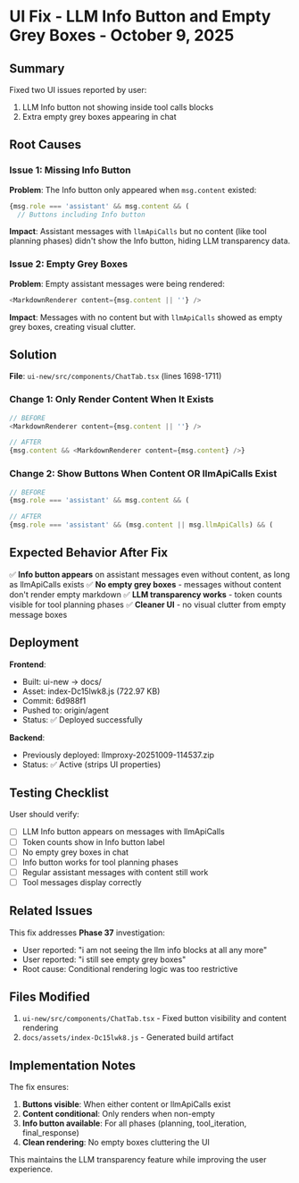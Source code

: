 # UI Fix - LLM Info Button and Empty Grey Boxes - October 9, 2025

## Summary

Fixed two UI issues reported by user:
1. LLM Info button not showing inside tool calls blocks
2. Extra empty grey boxes appearing in chat

## Root Causes

### Issue 1: Missing Info Button
**Problem**: The Info button only appeared when `msg.content` existed:
```typescript
{msg.role === 'assistant' && msg.content && (
  // Buttons including Info button
```

**Impact**: Assistant messages with `llmApiCalls` but no content (like tool planning phases) didn't show the Info button, hiding LLM transparency data.

### Issue 2: Empty Grey Boxes
**Problem**: Empty assistant messages were being rendered:
```typescript
<MarkdownRenderer content={msg.content || ''} />
```

**Impact**: Messages with no content but with `llmApiCalls` showed as empty grey boxes, creating visual clutter.

## Solution

**File**: `ui-new/src/components/ChatTab.tsx` (lines 1698-1711)

### Change 1: Only Render Content When It Exists
```typescript
// BEFORE
<MarkdownRenderer content={msg.content || ''} />

// AFTER
{msg.content && <MarkdownRenderer content={msg.content} />}
```

### Change 2: Show Buttons When Content OR llmApiCalls Exist
```typescript
// BEFORE
{msg.role === 'assistant' && msg.content && (

// AFTER  
{msg.role === 'assistant' && (msg.content || msg.llmApiCalls) && (
```

## Expected Behavior After Fix

✅ **Info button appears** on assistant messages even without content, as long as llmApiCalls exists
✅ **No empty grey boxes** - messages without content don't render empty markdown
✅ **LLM transparency works** - token counts visible for tool planning phases
✅ **Cleaner UI** - no visual clutter from empty message boxes

## Deployment

**Frontend**: 
- Built: ui-new → docs/
- Asset: index-Dc15lwk8.js (722.97 KB)
- Commit: 6d988f1
- Pushed to: origin/agent
- Status: ✅ Deployed successfully

**Backend**:
- Previously deployed: llmproxy-20251009-114537.zip
- Status: ✅ Active (strips UI properties)

## Testing Checklist

User should verify:
- [ ] LLM Info button appears on messages with llmApiCalls
- [ ] Token counts show in Info button label
- [ ] No empty grey boxes in chat
- [ ] Info button works for tool planning phases
- [ ] Regular assistant messages with content still work
- [ ] Tool messages display correctly

## Related Issues

This fix addresses **Phase 37** investigation:
- User reported: "i am not seeing the llm info blocks at all any more"
- User reported: "i still see empty grey boxes"
- Root cause: Conditional rendering logic was too restrictive

## Files Modified

1. `ui-new/src/components/ChatTab.tsx` - Fixed button visibility and content rendering
2. `docs/assets/index-Dc15lwk8.js` - Generated build artifact

## Implementation Notes

The fix ensures:
1. **Buttons visible**: When either content or llmApiCalls exist
2. **Content conditional**: Only renders when non-empty
3. **Info button available**: For all phases (planning, tool_iteration, final_response)
4. **Clean rendering**: No empty boxes cluttering the UI

This maintains the LLM transparency feature while improving the user experience.
